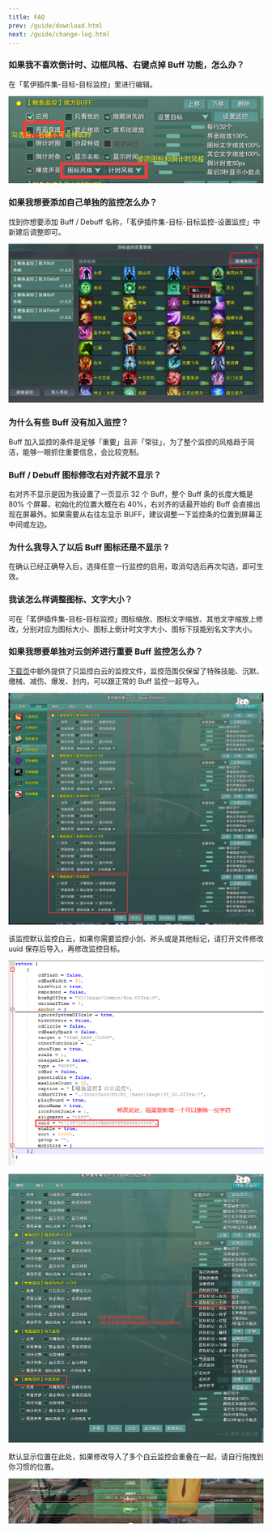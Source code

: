 ```yaml
---
title: FAQ
prev: /guide/download.html
next: /guide/change-log.html
---
```


### 如果我不喜欢倒计时、边框风格、右键点掉 Buff 功能，怎么办？

在「茗伊插件集-目标-目标监控」里进行编辑。

![An image](/image/6.png)

### 如果我想要添加自己单独的监控怎么办？

找到你想要添加 Buff / Debuff 名称，「茗伊插件集-目标-目标监控-设置监控」中新建后调整即可。

![An image](/image/7.png)

### 为什么有些 Buff 没有加入监控？

Buff 加入监控的条件是足够「重要」且非「常驻」，为了整个监控的风格趋于简洁，能够一眼抓住重要信息，会比较克制。

### Buff / Debuff 图标修改右对齐就不显示？

右对齐不显示是因为我设置了一页显示 32 个 Buff，整个 Buff 条的长度大概是 80% 个屏幕，初始化的位置大概在右 40%，右对齐的话最开始的 Buff 会直接出现在屏幕外。如果需要从右往左显示 BUFF，建议调整一下监控条的位置到屏幕正中间或左边。

### 为什么我导入了以后 Buff 图标还是不显示？

在确认已经正确导入后，选择任意一行监控的启用，取消勾选后再次勾选，即可生效。

### 我该怎么样调整图标、文字大小？

可在「茗伊插件集-目标-目标监控」图标缩放、图标文字缩放、其他文字缩放上修改，分别对应为图标大小、图标上倒计时文字大小、图标下技能别名文字大小。

### 如果我想要单独对云剑斧进行重要 Buff 监控怎么办？

[下载页](./download.html)中额外提供了只监控白云的监控文件，监控范围仅保留了特殊技能、沉默、缴械、减伤、爆发、封内，可以跟正常的 Buff 监控一起导入。

![An image](/image/20220430030348.png)

该监控默认监控白云，如果你需要监控小剑、斧头或是其他标记，请打开文件修改 uuid 保存后导入，再修改监控目标。

![An image](/image/20220430030600.png)

![An image](/image/20220430030751.png)

默认显示位置在此处，如果修改导入了多个白云监控会重叠在一起，请自行拖拽到你习惯的位置。

![An image](/image/20220430030945.png)
